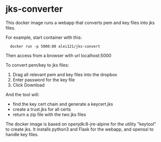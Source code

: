 # jks-converter

This docker image runs a webapp that converts pem and key files into jks files.

For example, start container with this:
```
  docker run -p 5000:80 alei121/jks-convert
```
Then access from a browser with url localhost:5000

To convert pem/key to jks files:
1. Drag all relevant pem and key files into the dropbox
2. Enter password for the key file
3. Click Download

And the tool will:
- find the key cert chain and generate a keycert.jks
- create a trust.jks for all certs
- return a zip file with the two jks files

The docker image is based on openjdk:8-jre-alpine for the utility "keytool" to create jks.
It installs python3 and Flask for the webapp, and openssl to handle key files.

